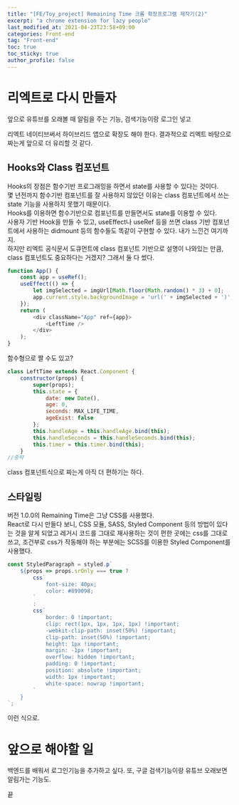 ```yaml
---
title: "[FE/Toy_project] Remaining Time 크롬 확장프로그램 제작기(2)"
excerpt: "a chrome extension for lazy people"
last_modified_at: 2021-04-23T23:58+09:00
categories: Front-end
tag: "Front-end"
toc: true
toc_sticky: true
author_profile: false
---
```


# 리엑트로 다시 만들자

앞으로 유튜브를 오래볼 때 알림을 주는 기능, 검색기능이랑 로그인 넣고  

리엑트 네이티브써서 하이브리드 앱으로 확장도 해야 한다. 결과적으로 리엑트 바탕으로 짜는게 앞으로 더 유리할 것 같다.

## Hooks와 Class 컴포넌트

Hooks의 장점은 함수기반 프로그래밍을 하면서 state를 사용할 수 있다는 것이다.  
몇 년전까지 함수기반 컴포넌트를 잘 사용하지 않았던 이유는 class 컴포넌트에서 쓰는 state 기능을 사용하지 못했기 때문이다.  
Hooks를 이용하면 함수기반으로 컴포넌트를 만들면서도 state를 이용할 수 있다.  
사용자 기반 Hook을 만들 수 있고, useEffect나 useRef 등을 쓰면 class 기반 컴포넌트에서 사용하는 didmount 등의 함수들도 똑같이 구현할 수 있다. 내가 느낀건 여기까지.  
하지만 리엑트 공식문서 도큐먼트에 class 컴포넌트 기반으로 설명이 나와있는 만큼, class 컴포넌트도 중요하다는 거겠지? 그래서 둘 다 썼다.  

``` js
function App() {
	const app = useRef();
	useEffect(() => {
		let imgSelected = imgUrl[Math.floor(Math.random() * 3) + 0];
		app.current.style.backgroundImage = 'url(' + imgSelected + ')';
	});
	return (
		<div className="App" ref={app}>
			<LeftTime />
		</div>
	);
}
```
함수형으로 짤 수도 있고?

``` js
class LeftTime extends React.Component {
	constructor(props) {
		super(props);
		this.state = {
			date: new Date(),
			age: 0,
			seconds: MAX_LIFE_TIME,
			ageExist: false
		};
		this.handleAge = this.handleAge.bind(this);
		this.handleSeconds = this.handleSeconds.bind(this);
		this.timer = this.timer.bind(this);
	}
//중략
```
class 컴포넌트식으로 짜는게 아직 더 편하기는 하다.


## 스타일링

버전 1.0.0의 Remaining Time은 그냥 CSS를 사용했다.  
React로 다시 만들다 보니, CSS 모듈, SASS, Styled Component 등의 방법이 있다는 것을 알게 되었고
레거시 코드를 그대로 재사용하는 것이 편한 곳에는 css를 그대로 쓰고, 조건부로 css가 작동해야 하는 부분에는 SCSS를 이용한 Styled Component를 사용했다.  

``` js
const StyledParagraph = styled.p`
	${props => props.srOnly === true ?
		css`
			font-size: 40px;
			color: #899098;
		`
		:
		css`
			border: 0 !important;
			clip: rect(1px, 1px, 1px, 1px) !important;
			-webkit-clip-path: inset(50%) !important;
			clip-path: inset(50%) !important;
			height: 1px !important;
			margin: -1px !important;
			overflow: hidden !important;
			padding: 0 !important;
			position: absolute !important;
			width: 1px !important;
			white-space: nowrap !important;
		`
	}
`;
```

이런 식으로.

# 앞으로 해야할 일

백엔드를 배워서 로그인기능을 추가하고 싶다. 또, 구글 검색기능이랑 유튜브 오래보면 알림가는 기능도.

끝